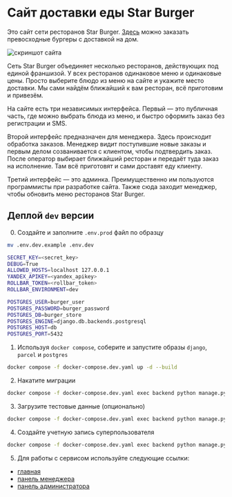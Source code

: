 # Сайт доставки еды Star Burger

Это сайт сети ресторанов Star Burger. [Здесь](https://gennadis.ru) можно заказать превосходные бургеры с доставкой на дом.

![скриншот сайта](https://dvmn.org/filer/canonical/1594651635/686/)

Сеть Star Burger объединяет несколько ресторанов, действующих под единой франшизой. У всех ресторанов одинаковое меню и одинаковые цены. Просто выберите блюдо из меню на сайте и укажите место доставки. Мы сами найдём ближайший к вам ресторан, всё приготовим и привезём.

На сайте есть три независимых интерфейса. Первый — это публичная часть, где можно выбрать блюда из меню, и быстро оформить заказ без регистрации и SMS.

Второй интерфейс предназначен для менеджера. Здесь происходит обработка заказов. Менеджер видит поступившие новые заказы и первым делом созванивается с клиентом, чтобы подтвердить заказ. После оператор выбирает ближайший ресторан и передаёт туда заказ на исполнение. Там всё приготовят и сами доставят еду клиенту.

Третий интерфейс — это админка. Преимущественно им пользуются программисты при разработке сайта. Также сюда заходит менеджер, чтобы обновить меню ресторанов Star Burger.

## Деплой `dev` версии

0. Создайте и заполните `.env.prod` файл по образцу
```sh
mv .env.dev.example .env.dev
```

```sh
SECRET_KEY=<secret_key>
DEBUG=True
ALLOWED_HOSTS=localhost 127.0.0.1
YANDEX_APIKEY=<yandex_apikey>
ROLLBAR_TOKEN=<rollbar_token>
ROLLBAR_ENVIRONMENT=dev

POSTGRES_USER=burger_user
POSTGRES_PASSWORD=burger_password
POSTGRES_DB=burger_store
POSTGRES_ENGINE=django.db.backends.postgresql
POSTGRES_HOST=db
POSTGRES_PORT=5432
```

1. Используя `docker compose`, соберите и запустите образы `django`, `parcel` и `postgres`
```sh
docker compose -f docker-compose.dev.yaml up -d --build
```
2. Накатите миграции
```sh
docker compose -f docker-compose.dev.yaml exec backend python manage.py migrate
```
3. Загрузите тестовые данные (опционально)
```sh
docker compose -f docker-compose.dev.yaml exec backend python manage.py loaddata data.json
```
4. Создайте учетную запись суперпользователя
```sh
docker compose -f docker-compose.dev.yaml exec backend python manage.py createsuperuser
```
5. Для работы с сервисом используйте следующие ссылки:
- [главная](http://127.0.0.1:8000)
- [панель менеджера](http://127.0.0.1:8000/manager) 
- [панель администратора](http://127.0.0.1:8000/admin)
